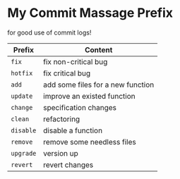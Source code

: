 My Commit Massage Prefix
====

for good use of commit logs!

Prefix | Content
----|----
`fix` | fix non-critical bug
`hotfix` | fix critical bug
`add` | add some files for a new function
`update` | improve an existed function
`change` | specification changes
`clean` | refactoring
`disable` | disable a function
`remove` | remove some needless files
`upgrade` | version up
`revert` | revert changes